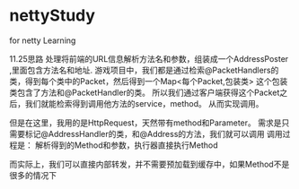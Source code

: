 # nettyStudy
for netty Learning


11.25思路
  处理将前端的URL信息解析方法名和参数，组装成一个AddressPoster ,里面包含方法名和地址.
游戏项目中，我们都是通过检索@PacketHandlers的类，得到每个类中的Packet，然后得到一个Map<每个Packet,包装类>
这个包装类包含了方法和@PacketHandler的类。   所以我们通过客户端获得这个Packet之后，我们就能检索得到调用他方法的service，method。
从而实现调用。

但是在这里，我用的是HttpRequest，天然带有method和Parameter。 需求是只需要标记@AddressHandler的类，和@Address的方法，我们就可以调用
调用过程是：  解析得到的Method和参数，执行器直接执行Method

而实际上，我们可以直接内部转发，并不需要预加载到缓存中，如果Method不是很多的情况下
